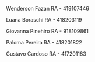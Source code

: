 Wenderson Fazan   RA - 419107446

Luana Boraschi    RA - 418203119

Giovanna Pinehiro RA - 918109861

Paloma Pereira    RA - 418201822

Gustavo Cardoso   RA - 417201183